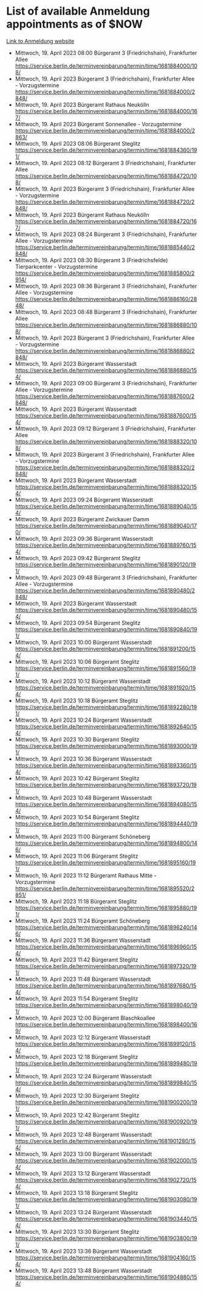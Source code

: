 # List of available Anmeldung appointments as of $NOW
[Link to Anmeldung website](https://service.berlin.de/terminvereinbarung/termin/tag.php?termin=1&anliegen[]=120686&dienstleisterlist=122210,122217,327316,122219,327312,122227,327314,122231,327346,122243,327348,122254,122252,329742,122260,329745,122262,329748,122271,327278,122273,327274,122277,327276,330436,122280,327294,122282,327290,122284,327292,122291,327270,122285,327266,122286,327264,122296,327268,150230,329760,122297,327286,122294,327284,122312,329763,122314,329775,122304,327330,122311,327334,122309,327332,317869,122281,327352,122279,329772,122283,122276,327324,122274,327326,122267,329766,122246,327318,122251,327320,122257,327322,122208,327298,122226,327300&herkunft=http%3A%2F%2Fservice.berlin.de%2Fdienstleistung%2F120686%2F)
- Mittwoch, 19. April 2023 08:00 Bürgeramt 3 (Friedrichshain), Frankfurter Allee https://service.berlin.de/terminvereinbarung/termin/time/1681884000/108/
- Mittwoch, 19. April 2023  Bürgeramt 3 (Friedrichshain), Frankfurter Allee - Vorzugstermine https://service.berlin.de/terminvereinbarung/termin/time/1681884000/2848/
- Mittwoch, 19. April 2023  Bürgeramt Rathaus Neukölln https://service.berlin.de/terminvereinbarung/termin/time/1681884000/167/
- Mittwoch, 19. April 2023  Bürgeramt Sonnenallee - Vorzugstermine https://service.berlin.de/terminvereinbarung/termin/time/1681884000/2863/
- Mittwoch, 19. April 2023 08:06 Bürgeramt Steglitz https://service.berlin.de/terminvereinbarung/termin/time/1681884360/191/
- Mittwoch, 19. April 2023 08:12 Bürgeramt 3 (Friedrichshain), Frankfurter Allee https://service.berlin.de/terminvereinbarung/termin/time/1681884720/108/
- Mittwoch, 19. April 2023  Bürgeramt 3 (Friedrichshain), Frankfurter Allee - Vorzugstermine https://service.berlin.de/terminvereinbarung/termin/time/1681884720/2848/
- Mittwoch, 19. April 2023  Bürgeramt Rathaus Neukölln https://service.berlin.de/terminvereinbarung/termin/time/1681884720/167/
- Mittwoch, 19. April 2023 08:24 Bürgeramt 3 (Friedrichshain), Frankfurter Allee - Vorzugstermine https://service.berlin.de/terminvereinbarung/termin/time/1681885440/2848/
- Mittwoch, 19. April 2023 08:30 Bürgeramt 3 (Friedrichsfelde) Tierparkcenter - Vorzugstermine https://service.berlin.de/terminvereinbarung/termin/time/1681885800/2914/
- Mittwoch, 19. April 2023 08:36 Bürgeramt 3 (Friedrichshain), Frankfurter Allee - Vorzugstermine https://service.berlin.de/terminvereinbarung/termin/time/1681886160/2848/
- Mittwoch, 19. April 2023 08:48 Bürgeramt 3 (Friedrichshain), Frankfurter Allee https://service.berlin.de/terminvereinbarung/termin/time/1681886880/108/
- Mittwoch, 19. April 2023  Bürgeramt 3 (Friedrichshain), Frankfurter Allee - Vorzugstermine https://service.berlin.de/terminvereinbarung/termin/time/1681886880/2848/
- Mittwoch, 19. April 2023  Bürgeramt Wasserstadt https://service.berlin.de/terminvereinbarung/termin/time/1681886880/154/
- Mittwoch, 19. April 2023 09:00 Bürgeramt 3 (Friedrichshain), Frankfurter Allee - Vorzugstermine https://service.berlin.de/terminvereinbarung/termin/time/1681887600/2848/
- Mittwoch, 19. April 2023  Bürgeramt Wasserstadt https://service.berlin.de/terminvereinbarung/termin/time/1681887600/154/
- Mittwoch, 19. April 2023 09:12 Bürgeramt 3 (Friedrichshain), Frankfurter Allee https://service.berlin.de/terminvereinbarung/termin/time/1681888320/108/
- Mittwoch, 19. April 2023  Bürgeramt 3 (Friedrichshain), Frankfurter Allee - Vorzugstermine https://service.berlin.de/terminvereinbarung/termin/time/1681888320/2848/
- Mittwoch, 19. April 2023  Bürgeramt Wasserstadt https://service.berlin.de/terminvereinbarung/termin/time/1681888320/154/
- Mittwoch, 19. April 2023 09:24 Bürgeramt Wasserstadt https://service.berlin.de/terminvereinbarung/termin/time/1681889040/154/
- Mittwoch, 19. April 2023  Bürgeramt Zwickauer Damm https://service.berlin.de/terminvereinbarung/termin/time/1681889040/170/
- Mittwoch, 19. April 2023 09:36 Bürgeramt Wasserstadt https://service.berlin.de/terminvereinbarung/termin/time/1681889760/154/
- Mittwoch, 19. April 2023 09:42 Bürgeramt Steglitz https://service.berlin.de/terminvereinbarung/termin/time/1681890120/191/
- Mittwoch, 19. April 2023 09:48 Bürgeramt 3 (Friedrichshain), Frankfurter Allee - Vorzugstermine https://service.berlin.de/terminvereinbarung/termin/time/1681890480/2848/
- Mittwoch, 19. April 2023  Bürgeramt Wasserstadt https://service.berlin.de/terminvereinbarung/termin/time/1681890480/154/
- Mittwoch, 19. April 2023 09:54 Bürgeramt Steglitz https://service.berlin.de/terminvereinbarung/termin/time/1681890840/191/
- Mittwoch, 19. April 2023 10:00 Bürgeramt Wasserstadt https://service.berlin.de/terminvereinbarung/termin/time/1681891200/154/
- Mittwoch, 19. April 2023 10:06 Bürgeramt Steglitz https://service.berlin.de/terminvereinbarung/termin/time/1681891560/191/
- Mittwoch, 19. April 2023 10:12 Bürgeramt Wasserstadt https://service.berlin.de/terminvereinbarung/termin/time/1681891920/154/
- Mittwoch, 19. April 2023 10:18 Bürgeramt Steglitz https://service.berlin.de/terminvereinbarung/termin/time/1681892280/191/
- Mittwoch, 19. April 2023 10:24 Bürgeramt Wasserstadt https://service.berlin.de/terminvereinbarung/termin/time/1681892640/154/
- Mittwoch, 19. April 2023 10:30 Bürgeramt Steglitz https://service.berlin.de/terminvereinbarung/termin/time/1681893000/191/
- Mittwoch, 19. April 2023 10:36 Bürgeramt Wasserstadt https://service.berlin.de/terminvereinbarung/termin/time/1681893360/154/
- Mittwoch, 19. April 2023 10:42 Bürgeramt Steglitz https://service.berlin.de/terminvereinbarung/termin/time/1681893720/191/
- Mittwoch, 19. April 2023 10:48 Bürgeramt Wasserstadt https://service.berlin.de/terminvereinbarung/termin/time/1681894080/154/
- Mittwoch, 19. April 2023 10:54 Bürgeramt Steglitz https://service.berlin.de/terminvereinbarung/termin/time/1681894440/191/
- Mittwoch, 19. April 2023 11:00 Bürgeramt Schöneberg https://service.berlin.de/terminvereinbarung/termin/time/1681894800/146/
- Mittwoch, 19. April 2023 11:06 Bürgeramt Steglitz https://service.berlin.de/terminvereinbarung/termin/time/1681895160/191/
- Mittwoch, 19. April 2023 11:12 Bürgeramt Rathaus Mitte - Vorzugstermine https://service.berlin.de/terminvereinbarung/termin/time/1681895520/2851/
- Mittwoch, 19. April 2023 11:18 Bürgeramt Steglitz https://service.berlin.de/terminvereinbarung/termin/time/1681895880/191/
- Mittwoch, 19. April 2023 11:24 Bürgeramt Schöneberg https://service.berlin.de/terminvereinbarung/termin/time/1681896240/146/
- Mittwoch, 19. April 2023 11:36 Bürgeramt Wasserstadt https://service.berlin.de/terminvereinbarung/termin/time/1681896960/154/
- Mittwoch, 19. April 2023 11:42 Bürgeramt Steglitz https://service.berlin.de/terminvereinbarung/termin/time/1681897320/191/
- Mittwoch, 19. April 2023 11:48 Bürgeramt Wasserstadt https://service.berlin.de/terminvereinbarung/termin/time/1681897680/154/
- Mittwoch, 19. April 2023 11:54 Bürgeramt Steglitz https://service.berlin.de/terminvereinbarung/termin/time/1681898040/191/
- Mittwoch, 19. April 2023 12:00 Bürgeramt Blaschkoallee https://service.berlin.de/terminvereinbarung/termin/time/1681898400/169/
- Mittwoch, 19. April 2023 12:12 Bürgeramt Wasserstadt https://service.berlin.de/terminvereinbarung/termin/time/1681899120/154/
- Mittwoch, 19. April 2023 12:18 Bürgeramt Steglitz https://service.berlin.de/terminvereinbarung/termin/time/1681899480/191/
- Mittwoch, 19. April 2023 12:24 Bürgeramt Wasserstadt https://service.berlin.de/terminvereinbarung/termin/time/1681899840/154/
- Mittwoch, 19. April 2023 12:30 Bürgeramt Steglitz https://service.berlin.de/terminvereinbarung/termin/time/1681900200/191/
- Mittwoch, 19. April 2023 12:42 Bürgeramt Steglitz https://service.berlin.de/terminvereinbarung/termin/time/1681900920/191/
- Mittwoch, 19. April 2023 12:48 Bürgeramt Wasserstadt https://service.berlin.de/terminvereinbarung/termin/time/1681901280/154/
- Mittwoch, 19. April 2023 13:00 Bürgeramt Wasserstadt https://service.berlin.de/terminvereinbarung/termin/time/1681902000/154/
- Mittwoch, 19. April 2023 13:12 Bürgeramt Wasserstadt https://service.berlin.de/terminvereinbarung/termin/time/1681902720/154/
- Mittwoch, 19. April 2023 13:18 Bürgeramt Steglitz https://service.berlin.de/terminvereinbarung/termin/time/1681903080/191/
- Mittwoch, 19. April 2023 13:24 Bürgeramt Wasserstadt https://service.berlin.de/terminvereinbarung/termin/time/1681903440/154/
- Mittwoch, 19. April 2023 13:30 Bürgeramt Steglitz https://service.berlin.de/terminvereinbarung/termin/time/1681903800/191/
- Mittwoch, 19. April 2023 13:36 Bürgeramt Wasserstadt https://service.berlin.de/terminvereinbarung/termin/time/1681904160/154/
- Mittwoch, 19. April 2023 13:48 Bürgeramt Wasserstadt https://service.berlin.de/terminvereinbarung/termin/time/1681904880/154/
